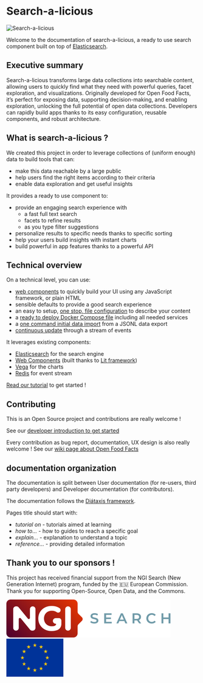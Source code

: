# Search-a-licious

![Search-a-licious](./assets/RVB_HORIZONTAL_WHITE_BG_SEARCH-A-LICIOUS-50.png "Search-a-licious logo")

Welcome to the documentation of search-a-licious,
a ready to use search component built on top of [Elasticsearch](https://www.elastic.co/).

## Executive summary

Search-a-licious transforms large data collections into searchable content, allowing users to quickly find what they need with powerful queries, facet exploration, and visualizations. Originally developed for Open Food Facts, it’s perfect for exposing data, supporting decision-making, and enabling exploration, unlocking the full potential of open data collections. Developers can rapidly build apps thanks to its easy configuration, reusable components, and robust architecture.

## What is search-a-licious ?

We created this project in order to leverage collections of (uniform enough) data
to build tools that can:
* make this data reachable by a large public
* help users find the right items according to their criteria
* enable data exploration and get useful insights

It provides a ready to use component to:
* provide an engaging search experience with
  * a fast full text search
  * facets to refine results
  * as you type filter suggestions
* personalize results to specific needs thanks to specific sorting
* help your users build insights with instant charts
* build powerful in app features thanks to a powerful API

## Technical overview

On a technical level, you can use:
* [web components](./users/tutorial.md#building-a-search-interface) to quickly build your UI using any JavaScript framework, or plain HTML
* sensible defaults to provide a good search experience
* an easy to setup, [one stop, file configuration](./users/tutorial.md#create-a-configuration-file) to describe your content
* a [ready to deploy Docker Compose file](./users/how-to-install.md) including all needed services
* a [one command initial data import](./users/tutorial.md#import-the-data) from a JSONL data export
* [continuous update](./users/how-to-update-index.md) through a stream of events

It leverages existing components:
* [Elasticsearch](https://www.elastic.co/elasticsearch) for the search engine
* [Web Components](https://developer.mozilla.org/en-US/docs/Web/API/Web_Components) (built thanks to [Lit framework](https://lit.dev/))
* [Vega](https://vega.github.io/) for the charts
* [Redis](https://redis.io/) for event stream

[Read our tutorial](./users/tutorial.md) to get started !

## Contributing

This is an Open Source project and contributions are really welcome !

See our [developer introduction to get started](./devs/introduction.md)

Every contribution as bug report, documentation, UX design is also really welcome !
See our [wiki page about Open Food Facts](https://wiki.openfoodfacts.org/Search-a-licious)

## documentation organization

The documentation is split between User documentation (for re-users, third party developers) and Developer documentation (for contributors).

The documentation follows the [Diátaxis framework](https://diataxis.fr/).

Pages title should start with:
* *tutorial on* - tutorials aimed at learning
* *how to…* - how to guides to reach a specific goal
* *explain…* - explanation to understand a topic
* *reference…* - providing detailed information


## Thank you to our sponsors !

This project has received financial support from the NGI Search (New Generation Internet) program, funded by the 🇪🇺 European Commission. Thank you for supporting Open-Source, Open Data, and the Commons.

<img src="./assets/NGISearch_logo_tag_icon.svg" alt="NGI-search logo" title="NGI-search logo" height="100" />  
<img src="./assets/europa-flag.jpg" alt="European flag" title="The European Union flag" height="100" />
